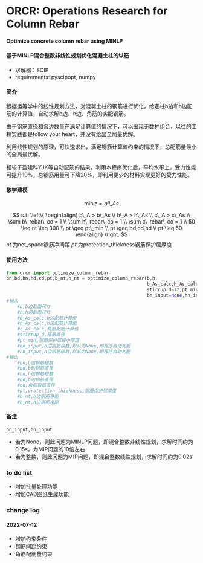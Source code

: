 # ORCR: Operations Research for Column Rebar

#### Optimize concrete column rebar using MINLP
#### 基于MINLP混合整数非线性规划优化混凝土柱的纵筋
- 求解器：SCIP
- requirements: pyscipopt, numpy

#### 简介
根据运筹学中的线性规划方法，对混凝土柱的钢筋进行优化，给定柱b边和h边配筋的计算值，自动求解b边、h边、角筋的实配钢筋。

由于钢筋直径和各边数量在满足计算值的情况下，可以出现无数种组合，以往的工程实践都是follow your heart，并没有给出全局最优解。

利用线性规划的原理，可快速求出，满足钢筋计算值约束的情况下，总配筋量最小的全局最优解。

相较于盈建科YJK等自动配筋的结果，利用本程序优化后，平均水平上，受力性能可提升10%，总钢筋用量可下降20%，即利用更少的材料实现更好的受力性能。

#### 数学建模
$$
\min z = all\_As
$$

$$
s.t.
\left\{
	\begin{align}
		b\_A > b\_As \\
		h\_A > h\_As \\
		c\_A > c\_As \\
		\sum b\_rebar\_co = 1 \\
		\sum h\_rebar\_co = 1 \\
		\sum c\_rebar\_co = 1 \\
		50 \leq nt \leq 300 \\
		pt \geq pt\_min \\
		pt \geq bd,cd,hd \\
		pt \leq 50
	\end{align}
\right.
$$
$nt$ 为net_space钢筋净间距
$pt$ 为protection_thickness钢筋保护层厚度

#### 使用方法
```python
from orcr import optimize_column_rebar
bn,bd,hn,hd,cd,pt,b_nt,h_nt = optimize_column_rebar(b,h,
                                                    b_As_calc,h_As_calc,c_As_calc,
                                                    stirrup_d=12,pt_min=20,
                                                    bn_input=None,hn_input=None)
#输入
    #b,b边截面尺寸
    #h,h边截面尺寸
    #b_As_calc,b边配筋计算值
    #h_As_calc,h边配筋计算值
    #c_As_calc,角筋配筋计算值
    #stirrup_d,箍筋直径
    #pt_min,钢筋保护层最小厚度
    #bn_input,b边钢筋根数,默认为None,即程序自动判断
    #hn_input,h边钢筋根数,默认为None,即程序自动判断
#输出
    #bn,b边钢筋根数
    #bd,b边钢筋直径
    #hn,h边钢筋根数
    #hd,h边钢筋直径
    #cd,角筋钢筋直径
    #pt,protection_thickness,钢筋保护层厚度
    #b_nt,b边钢筋净距
    #h_nt,h边钢筋净距
```

#### 备注
`bn_input,hn_input` 
- 若为None，则此问题为MINLP问题，即混合整数非线性规划，求解时间约为0.15s，为MIP问题的10倍左右
- 若为整数，则此问题为MIP问题，即混合整数线性规划，求解时间约为0.02s

### to do list
- 增加批量处理功能
- 增加CAD图纸生成功能


### change log
#### 2022-07-12
- 增加约束条件
- 钢筋间距约束
- 角筋配筋量约束
